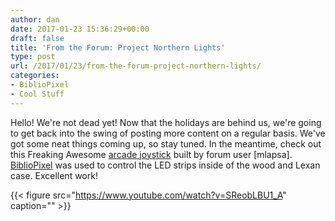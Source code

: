 ```yaml
---
author: dan
date: 2017-01-23 15:36:29+00:00
draft: false
title: 'From the Forum: Project Northern Lights'
type: post
url: /2017/01/23/from-the-forum-project-northern-lights/
categories:
- BiblioPixel
- Cool Stuff
---
```


Hello! We're not dead yet! Now that the holidays are behind us, we're going to get back into the swing of posting more content on a regular basis. We've got some neat things coming up, so stay tuned. In the meantime, check out this Freaking Awesome [arcade joystick](https://www.youtube.com/watch?v=SReobLBU1_A) built by forum user [mlapsa]. [BiblioPixel](https://github.com/ManiacalLabs/bibliopixel) was used to control the LED strips inside of the wood and Lexan case. Excellent work!

{{< figure src="https://www.youtube.com/watch?v=SReobLBU1_A" caption="" >}}
